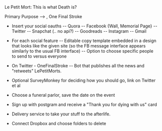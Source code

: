 Le Petit Mort: This is what Death is?

Primary Purpose --> <Insert Tag Line Later>, One Final Stroke
- Insert your social oauths
-- Quora
-- Facebook {Wall, Memorial Page}
-- Twitter
-- Snapchat (.. no api?)
-- Goodreads
-- Instagram
-- Gmail

- For each social feature
-- Editable copy template embedded in a design that looks like the given site
   (so the FB message interface appears similarly to the usual FB interface)
-- Option to choose specific people to send to versus everyone

- On Twitter - OneFinalStroke
-- Bot that publishes all the news and "retweets" LePetitMorts.

- Optional SurveyMonkey for deciding how you should go, link on Twitter et al
- Choose a funeral parlor, save the date on the event
- Sign up with postgram and receive a "Thank you for dying with us" card
- Delivery service to take your stuff to the afterlife.

- Connect Dropbox and choose folders to delete
